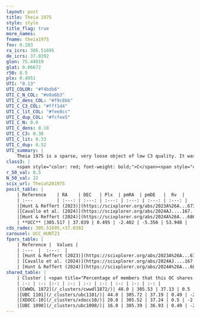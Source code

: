```yaml
---
layout: post
title: Theia 1975
style: style
title_flag: true
more_names: 
fname: theia1975
fov: 0.283
ra_icrs: 305.51695
de_icrs: 37.0392
glon: 75.44919
glat: 0.06672
r50: 8.5
plx: 0.4951
UTI: "0.13"
UTI_COLOR: "#f4bdb6"
UTI_C_N_COL: "#e0a6b3"
UTI_C_dens_COL: "#f9c8bb"
UTI_C_C3_COL: "#fff1d4"
UTI_C_lit_COL: "#fee8cc"
UTI_C_dup_COL: "#fcfee5"
UTI_C_N: 0.0
UTI_C_dens: 0.18
UTI_C_C3: 0.38
UTI_C_lit: 0.33
UTI_C_dup: 0.52
UTI_summary: |
    Theia 1975 is a sparse, very loose object of low C3 quality. It was recently reported in the literature.<br><br>This is likely a unique object, which shares a moderate percentage of members with at least one previously reported entry.<br><br><span style="color: #99180f; font-weight: bold;">Warning: </span>contains less than 25 stars with <i>P>0.5</i> estimated.
class3: |
    <span style="color: red; font-weight: bold;">C</span><span style="color: #FFC300; font-weight: bold;">B</span>
r_50_val: 8.5
N_50_val: 22
scix_url: Theia%201975
posit_table: |
    | Reference    | RA    | DEC   | Plx  | pmRA  | pmDE   |  Rv  |
    | :---         | :---: | :---: | :---: | :---: | :---: | :---: |
    |[Hunt & Reffert (2023)](https://scixplorer.org/abs/2023A%26A...673A.114H) | 305.387 | 36.932 | 0.497 | -2.424 | -5.347 | 21.699 |
    |[Cavallo et al. (2024)](https://scixplorer.org/abs/2024AJ....167...12C) | 305.61 | 37.152 | 0.495 | -- | -- | -- |
    |[Hunt & Reffert (2024)](https://scixplorer.org/abs/2024A%26A...686A..42H) | 305.387 | 36.932 | 0.497 | -2.424 | -5.347 | 21.699 |
    | **UCC** |305.517 | 37.039 | 0.495 | -2.402 | -5.356 | 53.948 | 
cds_radec: 305.51695,+37.0392
carousel: UCC_HUNT23
fpars_table: |
    | Reference |  Values |
    | :---  |  :---:  |
    | [Hunt & Reffert (2023)](https://scixplorer.org/abs/2023A%26A...673A.114H) | `AV50=4.079, diffAV50=2.762, MOD50=11.461, logAge50=6.827` |
    | [Cavallo et al. (2024)](https://scixplorer.org/abs/2024AJ....167...12C) | `AV50=3.74, dMod50=11.74, logAge50=7.12, [Fe/H]50=0.81` |
    | [Hunt & Reffert (2024)](https://scixplorer.org/abs/2024A%26A...686A..42H) | `MassJ=1053.02` |
shared_table: |
    | Cluster | <span title="Percentage of members that this OC shares with the ones listed">%</span>   | RA   | DEC   | Plx   | pmRA  | pmDE  | Rv | UTI |
    | :-: | :-: |:-: | :-: | :-: | :-: | :-: | :-: | :-: |
    |[CWWDL 1872](/_clusters/cwwdl1872/)| 48.0 | 305.53 | 37.13 | 0.5 | -2.43 | -5.33 | 53.95 |0.05 |
    |[UBC 1101](/_clusters/ubc1101/)| 44.0 | 305.72 | 37.19 | 0.49 | -2.38 | -5.32 | 46.61 |0.44 |
    |[XDOCC-10](/_clusters/xdocc10/)| 20.0 | 305.52 | 37.24 | 0.5 | -2.4 | -5.26 | 53.95 |0.35 |
    |[UBC 1098](/_clusters/ubc1098/)| 16.0 | 305.39 | 36.93 | 0.49 | -2.63 | -5.41 | -134.78 |0.38 |
---
```

